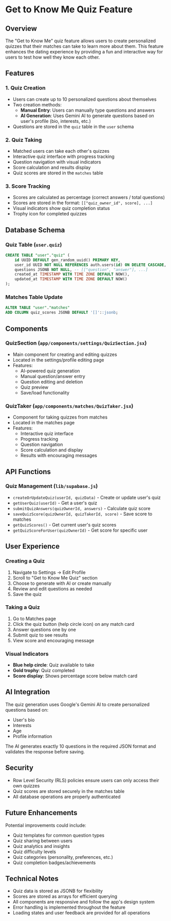 # Get to Know Me Quiz Feature

## Overview
The "Get to Know Me" quiz feature allows users to create personalized quizzes that their matches can take to learn more about them. This feature enhances the dating experience by providing a fun and interactive way for users to test how well they know each other.

## Features

### 1. Quiz Creation
- Users can create up to 10 personalized questions about themselves
- Two creation methods:
  - **Manual Entry**: Users can manually type questions and answers
  - **AI Generation**: Uses Gemini AI to generate questions based on user's profile (bio, interests, etc.)
- Questions are stored in the `quiz` table in the `user` schema

### 2. Quiz Taking
- Matched users can take each other's quizzes
- Interactive quiz interface with progress tracking
- Question navigation with visual indicators
- Score calculation and results display
- Quiz scores are stored in the `matches` table

### 3. Score Tracking
- Scores are calculated as percentage (correct answers / total questions)
- Scores are stored in the format: `[["quiz_owner_id", score], ...]`
- Visual indicators show quiz completion status
- Trophy icon for completed quizzes

## Database Schema

### Quiz Table (`user.quiz`)
```sql
CREATE TABLE "user"."quiz" (
    id UUID DEFAULT gen_random_uuid() PRIMARY KEY,
    user_id UUID NOT NULL REFERENCES auth.users(id) ON DELETE CASCADE,
    questions JSONB NOT NULL, -- [["question", "answer"], ...]
    created_at TIMESTAMP WITH TIME ZONE DEFAULT NOW(),
    updated_at TIMESTAMP WITH TIME ZONE DEFAULT NOW()
);
```

### Matches Table Update
```sql
ALTER TABLE "user"."matches" 
ADD COLUMN quiz_scores JSONB DEFAULT '[]'::jsonb;
```

## Components

### QuizSection (`app/components/settings/QuizSection.jsx`)
- Main component for creating and editing quizzes
- Located in the settings/profile editing page
- Features:
  - AI-powered quiz generation
  - Manual question/answer entry
  - Question editing and deletion
  - Quiz preview
  - Save/load functionality

### QuizTaker (`app/components/matches/QuizTaker.jsx`)
- Component for taking quizzes from matches
- Located in the matches page
- Features:
  - Interactive quiz interface
  - Progress tracking
  - Question navigation
  - Score calculation and display
  - Results with encouraging messages

## API Functions

### Quiz Management (`lib/supabase.js`)
- `createOrUpdateQuiz(userId, quizData)` - Create or update user's quiz
- `getUserQuiz(userId)` - Get a user's quiz
- `submitQuizAnswers(quizOwnerId, answers)` - Calculate quiz score
- `saveQuizScore(quizOwnerId, quizTakerId, score)` - Save score to matches
- `getQuizScores()` - Get current user's quiz scores
- `getQuizScoreForUser(quizOwnerId)` - Get score for specific user

## User Experience

### Creating a Quiz
1. Navigate to Settings → Edit Profile
2. Scroll to "Get to Know Me Quiz" section
3. Choose to generate with AI or create manually
4. Review and edit questions as needed
5. Save the quiz

### Taking a Quiz
1. Go to Matches page
2. Click the quiz button (help circle icon) on any match card
3. Answer questions one by one
4. Submit quiz to see results
5. View score and encouraging message

### Visual Indicators
- **Blue help circle**: Quiz available to take
- **Gold trophy**: Quiz completed
- **Score display**: Shows percentage score below match card

## AI Integration

The quiz generation uses Google's Gemini AI to create personalized questions based on:
- User's bio
- Interests
- Age
- Profile information

The AI generates exactly 10 questions in the required JSON format and validates the response before saving.

## Security

- Row Level Security (RLS) policies ensure users can only access their own quizzes
- Quiz scores are stored securely in the matches table
- All database operations are properly authenticated

## Future Enhancements

Potential improvements could include:
- Quiz templates for common question types
- Quiz sharing between users
- Quiz analytics and insights
- Quiz difficulty levels
- Quiz categories (personality, preferences, etc.)
- Quiz completion badges/achievements

## Technical Notes

- Quiz data is stored as JSONB for flexibility
- Scores are stored as arrays for efficient querying
- All components are responsive and follow the app's design system
- Error handling is implemented throughout the feature
- Loading states and user feedback are provided for all operations 